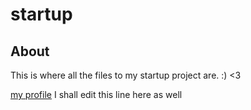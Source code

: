 # startup
## About
This is where all the files to my startup project are. :) <3

[my profile](https://github.com/jeffreysalewis)
I shall edit this line here as well
